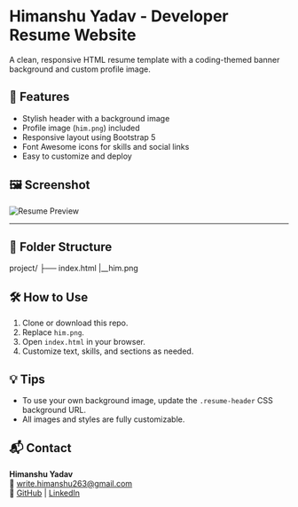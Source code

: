
# Himanshu Yadav - Developer Resume Website

A clean, responsive HTML resume template with a coding-themed banner background and custom profile image.

## 📸 Features
- Stylish header with a background image
- Profile image (`him.png`) included
- Responsive layout using Bootstrap 5
- Font Awesome icons for skills and social links
- Easy to customize and deploy

## 🖼️ Screenshot

![Resume Preview](screenshot.png)

---
## 📂 Folder Structure

project/
├── index.html
|__him.png

## 🛠️ How to Use
1. Clone or download this repo.
2. Replace `him.png`.
3. Open `index.html` in your browser.
4. Customize text, skills, and sections as needed.

## 💡 Tips
- To use your own background image, update the `.resume-header` CSS background URL.
- All images and styles are fully customizable.

## 📬 Contact
**Himanshu Yadav**  
📧 write.himanshu263@gmail.com  
🔗 [GitHub](https://github.com/himanshu263) | [LinkedIn](https://linkedin.com/in/himanshu263)

